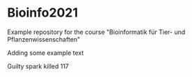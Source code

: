 # Bioinfo2021
Example repository for the course "Bioinformatik für Tier- und Pflanzenwissenschaften" 

Adding some example text

Guilty spark killed 117